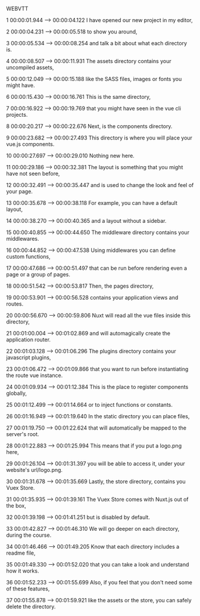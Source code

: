 WEBVTT

1
00:00:01.944 --> 00:00:04.122
I have opened our new project
in my editor,

2
00:00:04.231 --> 00:00:05.518
to show you around,

3
00:00:05.534 --> 00:00:08.254
and talk a bit
about what each directory is.

4
00:00:08.507 --> 00:00:11.931
The assets directory
contains your uncompiled assets,

5
00:00:12.049 --> 00:00:15.188
like the SASS files,
images or fonts you might have.

6
00:00:15.430 --> 00:00:16.761
This is the same directory,

7
00:00:16.922 --> 00:00:19.769
that you might have seen
in the vue cli projects.

8
00:00:20.217 --> 00:00:22.676
Next, is the components directory.

9
00:00:23.682 --> 00:00:27.493
This directory is where you will place
your vue.js components.

10
00:00:27.697 --> 00:00:29.010
Nothing new here.

11
00:00:29.186 --> 00:00:32.381
The layout is something
that you might have not seen before,

12
00:00:32.491 --> 00:00:35.447
and is used to change
the look and feel of your page.

13
00:00:35.678 --> 00:00:38.118
For example, you can have
a default layout,

14
00:00:38.270 --> 00:00:40.365
and a layout without a sidebar.

15
00:00:40.855 --> 00:00:44.650
The middleware directory
contains your middlewares.

16
00:00:44.852 --> 00:00:47.538
Using middlewares you can define
custom functions,

17
00:00:47.686 --> 00:00:51.497
that can be run before rendering
even a page or a group of pages.

18
00:00:51.542 --> 00:00:53.817
Then, the pages directory,

19
00:00:53.901 --> 00:00:56.528
contains your application
views and routes.

20
00:00:56.670 --> 00:00:59.806
Nuxt will read
all the vue files inside this directory,

21
00:01:00.004 --> 00:01:02.869
and will automagically
create the application router.

22
00:01:03.128 --> 00:01:06.296
The plugins directory
contains your javascript plugins,

23
00:01:06.472 --> 00:01:09.866
that you want to run before
instantiating the route vue instance.

24
00:01:09.934 --> 00:01:12.384
This is the place
to register components globally,

25
00:01:12.499 --> 00:01:14.664
or to inject functions or constants.

26
00:01:16.949 --> 00:01:19.640
In the static directory
you can place files,

27
00:01:19.750 --> 00:01:22.624
that will automatically be mapped
to the server's root.

28
00:01:22.883 --> 00:01:25.994
This means that
if you put a logo.png here,

29
00:01:26.104 --> 00:01:31.397
you will be able to access it,
under your website's url/logo.png.

30
00:01:31.678 --> 00:01:35.669
Lastly, the store directory,
contains you Vuex Store.

31
00:01:35.935 --> 00:01:39.161
The Vuex Store comes with Nuxt.js
out of the box,

32
00:01:39.198 --> 00:01:41.251
but is disabled by default.

33
00:01:42.827 --> 00:01:46.310
We will go deeper on each directory,
during the course.

34
00:01:46.466 --> 00:01:49.205
Know that each directory
includes a readme file,

35
00:01:49.330 --> 00:01:52.020
that you can take a look
and understand how it works.

36
00:01:52.233 --> 00:01:55.699
Also, if you feel that you don't need
some of these features,

37
00:01:55.878 --> 00:01:59.921
like the assets or the store,
you can safely delete the directory.

